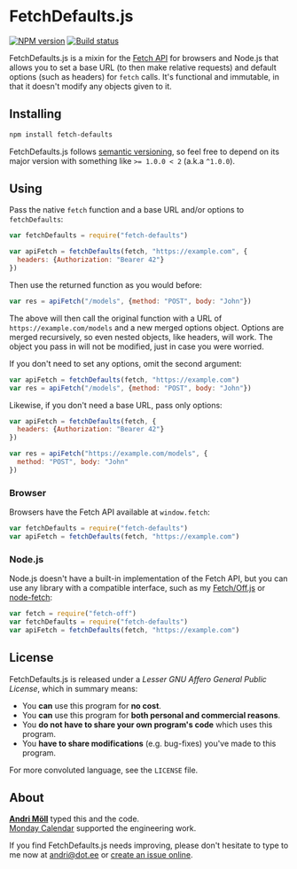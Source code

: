 FetchDefaults.js
================
[![NPM version][npm-badge]](https://www.npmjs.com/package/fetch-defaults)
[![Build status][travis-badge]](https://travis-ci.org/moll/js-fetch-defaults)

FetchDefaults.js is a mixin for the [Fetch API][fetch] for browsers and Node.js that allows you to set a base URL (to then make relative requests) and default options (such as headers) for `fetch` calls. It's functional and immutable, in that it doesn't modify any objects given to it.

[npm-badge]: https://img.shields.io/npm/v/fetch-defaults.svg
[travis-badge]: https://travis-ci.org/moll/js-fetch-defaults.png?branch=master
[fetch]: https://developer.mozilla.org/en/docs/Web/API/Fetch_API


Installing
----------
```sh
npm install fetch-defaults
```

FetchDefaults.js follows [semantic versioning](http://semver.org), so feel free to depend on its major version with something like `>= 1.0.0 < 2` (a.k.a `^1.0.0`).


Using
-----
Pass the native `fetch` function and a base URL and/or options to `fetchDefaults`:

```javascript
var fetchDefaults = require("fetch-defaults")

var apiFetch = fetchDefaults(fetch, "https://example.com", {
  headers: {Authorization: "Bearer 42"}
})
```

Then use the returned function as you would before:

```javascript
var res = apiFetch("/models", {method: "POST", body: "John"})
```

The above will then call the original function with a URL of `https://example.com/models` and a new merged options object. Options are merged recursively, so even nested objects, like headers, will work. The object you pass in will not be modified, just in case you were worried.

If you don't need to set any options, omit the second argument:

```javascript
var apiFetch = fetchDefaults(fetch, "https://example.com")
var res = apiFetch("/models", {method: "POST", body: "John"})
```

Likewise, if you don't need a base URL, pass only options:

```javascript
var apiFetch = fetchDefaults(fetch, {
  headers: {Authorization: "Bearer 42"}
})

var res = apiFetch("https://example.com/models", {
  method: "POST", body: "John"
})
```

### Browser
Browsers have the Fetch API available at `window.fetch`:

```javascript
var fetchDefaults = require("fetch-defaults")
var apiFetch = fetchDefaults(fetch, "https://example.com")
```

### Node.js
Node.js doesn't have a built-in implementation of the Fetch API, but you can use any library with a compatible interface, such as my [Fetch/Off.js][fetch-off] or [node-fetch][node-fetch]:

[fetch-off]: https://github.com/moll/node-fetch-off
[node-fetch]: https://github.com/bitinn/node-fetch

```javascript
var fetch = require("fetch-off")
var fetchDefaults = require("fetch-defaults")
var apiFetch = fetchDefaults(fetch, "https://example.com")
```


License
-------
FetchDefaults.js is released under a *Lesser GNU Affero General Public License*, which in summary means:

- You **can** use this program for **no cost**.
- You **can** use this program for **both personal and commercial reasons**.
- You **do not have to share your own program's code** which uses this program.
- You **have to share modifications** (e.g. bug-fixes) you've made to this program.

For more convoluted language, see the `LICENSE` file.


About
-----
**[Andri Möll][moll]** typed this and the code.  
[Monday Calendar][monday] supported the engineering work.

If you find FetchDefaults.js needs improving, please don't hesitate to type to me now at [andri@dot.ee][email] or [create an issue online][issues].

[email]: mailto:andri@dot.ee
[issues]: https://github.com/moll/js-fetch-defaults/issues
[moll]: http://themoll.com
[monday]: https://mondayapp.com

